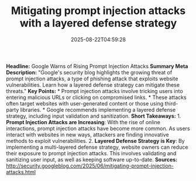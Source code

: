 ﻿---
title: "Mitigating prompt injection attacks with a layered defense strategy"
date: "2025-08-22T04:59:28"
category: "Markets"
summary: ""
slug: "mitigating prompt injection attacks with a layered defense s"
source_urls:
  - "http://security.googleblog.com/2025/06/mitigating-prompt-injection-attacks.html"
seo:
  title: "Mitigating prompt injection attacks with a layered defense strategy | Hash n Hedge"
  description: ""
  keywords: ["news", "markets", "brief"]
---
**Headline:** Google Warns of Rising Prompt Injection Attacks  **Summary Meta Description:** "Google's security blog highlights the growing threat of prompt injection attacks, a type of phishing attack that exploits website vulnerabilities. Learn how a layered defense strategy can mitigate these threats."  **Key Points:**  * Prompt injection attacks involve tricking users into entering malicious URLs or clicking on compromised links. * These attacks often target websites with user-generated content or those using third-party libraries. * Google recommends implementing a layered defense strategy, including input validation and sanitization.  **Short Takeaways:**  1. **Prompt Injection Attacks are Increasing**: With the rise of online interactions, prompt injection attacks have become more common. As users interact with websites in new ways, attackers are finding innovative methods to exploit vulnerabilities. 2. **Layered Defense Strategy is Key**: By implementing a multi-layered defense strategy, website owners can reduce their exposure to prompt injection attacks. This involves validating and sanitizing user input, as well as keeping software up-to-date.  **Sources:** http://security.googleblog.com/2025/06/mitigating-prompt-injection-attacks.html 

